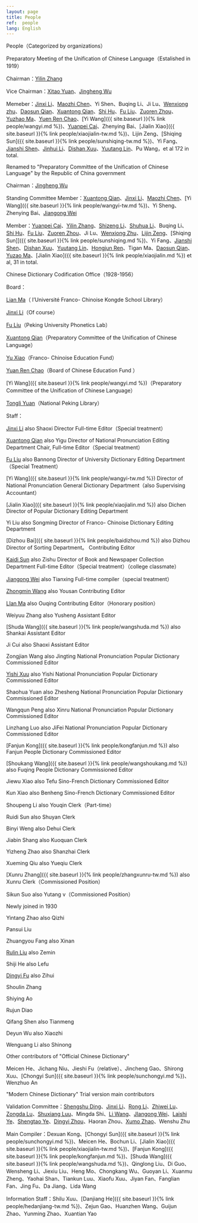 ```yaml
---
layout: page
title: People
ref:  people
lang: English
---
```


People（Categorized by organizations）

Preparatory Meeting of the Unification of Chinese Language（Estalished in 1919）

Chairman：[Yilin Zhang](https://zh.wikipedia.org/wiki/張一麐)

Vice Chairman：[Xitao Yuan](https://zh.wikipedia.org/wiki/袁希濤)、[Jingheng Wu](https://zh.wikipedia.org/wiki/吳敬恆)

Memeber：[Jinxi Li](https://zh.wikipedia.org/wiki/黎錦熙)、[Maozhi Chen](https://zh.wikipedia.org/wiki/陳懋治)、Yi Shen、Buqing Li、Ji Lu、[Wenxiong zhu](https://zh.wikipedia.org/wiki/朱文熊)、[Daosun Qian](https://zh.wikipedia.org/wiki/錢稻孫)、[Xuantong Qian](https://zh.wikipedia.org/wiki/錢玄同)、[Shi Hu](https://zh.wikipedia.org/wiki/胡適)、[Fu Liu](https://zh.wikipedia.org/wiki/劉半農)、[Zuoren Zhou](https://zh.wikipedia.org/wiki/周作人)、[Yuzhao Ma](https://zh.wikipedia.org/wiki/馬裕藻)、[Yuen Ren Chao](https://zh.wikipedia.org/wiki/趙元任)、[Yi Wang]({{ site.baseurl }}{% link people/wangyi.md %})、[Yuanpei Cai](https://zh.wikipedia.org/wiki/蔡元培)、Zhenying Bai、[Jialin Xiao]({{ site.baseurl }}{% link people/xiaojialin-tw.md %})、Lijin Zeng、[Shiqing Sun]({{ site.baseurl }}{% link people/sunshiqing-tw.md %})、Yi Fang、[Jianshi Shen](https://zh.wikipedia.org/wiki/沈兼士)、[Jinhui Li](https://zh.wikipedia.org/wiki/黎錦暉)、[Dishan Xuu](https://zh.wikipedia.org/wiki/許地山)、[Yuutang Lin](https://zh.wikipedia.org/wiki/林語堂)、Pu Wang，et al 172 in total.

Renamed to "Preparatory Committee of the Unification of Chinese Language" by the Republic of China government

Chairman：[Jingheng Wu](https://zh.wikipedia.org/wiki/吳敬恆)

Standing Committee Member：[Xuantong Qian](https://zh.wikipedia.org/wiki/錢玄同)、[Jinxi Li](https://zh.wikipedia.org/wiki/黎錦熙)、[Maozhi Chen](https://zh.wikipedia.org/wiki/陳懋治)、[Yi Wang]({{ site.baseurl }}{% link people/wangyi-tw.md %})、Yi Sheng、Zhenying Bai、[Jiangong Wei](https://zh.wikipedia.org/wiki/魏建功)

Member：[Yuanpei Cai](https://zh.wikipedia.org/wiki/蔡元培)、[Yilin Zhang](https://zh.wikipedia.org/wiki/張一麐)、[Shizeng Li](https://zh.wikipedia.org/wiki/李石曾)、[Shuhua Li](https://zh.wikipedia.org/wiki/李書華)、Buqing Li、[Shi Hu](https://zh.wikipedia.org/wiki/胡適)、[Fu Liu](https://zh.wikipedia.org/wiki/劉半農)、[Zuoren Zhou](https://zh.wikipedia.org/wiki/周作人)、Ji Lu、[Wenxiong Zhu](https://zh.wikipedia.org/wiki/朱文熊)、[Lijin Zeng](https://zh.wikipedia.org/wiki/曾彝進)、[Shiqing Sun]]({{ site.baseurl }}{% link people/sunshiqing.md %})、Yi Fang、[Jianshi Shen](https://zh.wikipedia.org/wiki/沈兼士)、[Dishan Xuu](https://zh.wikipedia.org/wiki/許地山)、[Yuutang Lin](https://zh.wikipedia.org/wiki/林語堂)、[Hongjun Ren](https://zh.wikipedia.org/wiki/任鴻雋)、Tigan Ma、[Daosun Qian](https://zh.wikipedia.org/wiki/錢稻孫)、[Yuzao Ma](https://zh.wikipedia.org/wiki/馬裕藻)、[Jialin Xiao]({{ site.baseurl }}{% link people/xiaojialin.md %}) et al, 31 in total.

Chinese Dictionary Codification Office（1928-1956）

Board：

[Lian Ma](https://zh.wikipedia.org/wiki/馬廉)（ l’Université Franco- Chinoise Kongde School Library）

[Jinxi Li](https://zh.wikipedia.org/wiki/黎錦熙)（Of course）

[Fu Liu](https://zh.wikipedia.org/wiki/劉半農)（Peking University Phonetics Lab）

[Xuantong Qian](https://zh.wikipedia.org/wiki/錢玄同)（Preparatory Committee of the Unification of Chinese Language）

[Yu Xiao](https://zh.wikipedia.org/wiki/蕭瑜)（Franco- Chinoise Education Fund）

[Yuan Ren Chao](https://zh.wikipedia.org/wiki/趙元任)（Board of Chinese Education Fund ）

[Yi Wang]({{ site.baseurl }}{% link people/wangyi.md %})（Preparatory Committee of the Unification of Chinese Language）

[Tongli Yuan](https://zh.wikipedia.org/wiki/袁同禮)（National Peking Library）

Staff：

[Jinxi Li](https://zh.wikipedia.org/wiki/黎錦熙) also Shaoxi Director Full-time Editor（Special treatment）

[Xuantong Qian](https://zh.wikipedia.org/wiki/錢玄同) also Yigu Director of National Pronunciation Editing Department Chair, Full-time Editor（Special treatment）

[Fu Liu](https://zh.wikipedia.org/wiki/劉半農) also Bannong Director of University Dictionary Editing Department（Special Treatment）

[Yi Wang]({{ site.baseurl }}{% link people/wangyi-tw.md %}) Director of National Pronunciation General Dictionary Department（also Supervising Accountant）

[Jialin Xiao]({{ site.baseurl }}{% link people/xiaojialin.md %}) also Dichen Director of Popular Dictionary Editing Department

Yi Liu also Songming Director of Franco- Chinoise Dictionary Editing Department

[Dizhou Bai]({{ site.baseurl }}{% link people/baidizhou.md %}) also Dizhou Director of Sorting Department。
Contributing Editor

[Kaidi Sun](https://zh.wikipedia.org/wiki/孫楷第) also Zishu Director of Book and Newspaper Collection Department Full-time Editor（Special treatment）（college classmate）

[Jiangong Wei](https://zh.wikipedia.org/wiki/魏建功) also Tianxing Full-time compiler（special treatment）

[Zhongmin Wang](https://zh.wikipedia.org/wiki/王重民) also Yousan 
Contributing Editor

[LIan Ma](https://zh.wikipedia.org/wiki/馬廉) also Ouqing 
Contributing Editor（Honorary position）

Weiyuu Zhang also Yusheng Assistant Editor

[Shuda Wang]({{ site.baseurl }}{% link people/wangshuda.md %})  also Shankai Assistant Editor

Ji Cui also Shaoxi Assistant Editor

Zongjian Wang also Jingting National Pronunciation Popular Dictionary Commissioned Editor

[Yishi Xuu](https://zh.wikipedia.org/wiki/徐一士) also Yishi National Pronunciation Popular Dictionary Commissioned Editor

Shaohua Yuan also Zhesheng National Pronunciation Popular Dictionary Commissioned Editor

Wangqun Peng also Xinru National Pronunciation Popular Dictionary Commissioned Editor

Linzhang Luo also JiFei National Pronunciation Popular Dictionary Commissioned Editor

[Fanjun Kong]({{ site.baseurl }}{% link people/kongfanjun.md %}) also Fanjun People Dictionary Commissioned Editor

[Shoukang Wang]({{ site.baseurl }}{% link people/wangshoukang.md %}) also Fuqing People Dictionary Commissioned Editor

Jiewu Xiao also Tefu 
Sino-French Dictionary Commissioned Editor

Kun Xiao also Benheng 
Sino-French Dictionary Commissioned Editor

Shoupeng Li also Youqin Clerk（Part-time）

Ruidi Sun also Shuyan Clerk

Binyi Weng also Dehui Clerk

Jiabin Shang also Kuoquan Clerk

Yizheng Zhao also Shanzhai Clerk

Xueming Qiu also Yueqiu Clerk

[Xunru Zhang]({{ site.baseurl }}{% link people/zhangxunru-tw.md %}) also Xunru Clerk（Commissioned Position）

Sikun Suo also Yutang v（Commissioned Position）

Newly joined in 1930

Yintang Zhao also Qizhi

Pansui Liu

Zhuangyou Fang also Xinan

[Rulin Liu](https://zh.wikipedia.org/wiki/劉汝霖) also Zemin

Shiji He also Lefu

[Dingyi Fu](https://zh.wikipedia.org/wiki/符定一) also Zihui

Shoulin Zhang

Shiying Ao

Rujun Diao

Qifang Shen also Tianmeng

Deyun Wu also Xiaozhi

Wenguang Li also Shinong

Other contributors of "Official Chinese Dictionary"

Meicen He、Jichang Niu、Jieshi Fu（relative）、Jincheng Gao、Shirong Xuu、[Chongyi Sun]({{ site.baseurl }}{% link people/sunchongyi.md %})、Wenzhuo An

"Modern Chinese Dictionary" Trial version main contributors

Validation Committee：[Shengshu Ding](https://zh.wikipedia.org/wiki/丁聲樹)、[Jinxi Li](https://zh.wikipedia.org/wiki/黎錦熙)、[Rong Li](https://zh.wikipedia.org/wiki/李榮_(語言學家))、[Zhiwei Lu](https://zh.wikipedia.org/wiki/陸志韋)、[Zongda Lu](https://zh.wikipedia.org/wiki/陸宗達)、[Shuxiang Luu](https://zh.wikipedia.org/wiki/呂叔湘)、Mingda Shi、[Li Wang](https://zh.wikipedia.org/wiki/王力_(语言学家))、[JIangong Wei](https://zh.wikipedia.org/wiki/魏建功)、[Laishi Ye](https://zh.wikipedia.org/wiki/葉籟士)、[Shengtao Ye](https://zh.wikipedia.org/wiki/葉聖陶)、[Dingyi Zhou](https://zh.wikipedia.org/wiki/周定一)、Haoran Zhou、[Xumo Zhao](https://zh.wikipedia.org/wiki/周祖謨)、Wenshu Zhu

Main Compiler：Dexuan Kong、[Chongyi Sun]({{ site.baseurl }}{% link people/sunchongyi.md %})、Meicen He、Bochun Li、[Jialin Xiao]({{ site.baseurl }}{% link people/xiaojialin-tw.md %})、[Fanjun Kong]({{ site.baseurl }}{% link people/kongfanjun.md %})、[Shuda Wang]({{ site.baseurl }}{% link people/wangshuda.md %})、Qinglong Liu、Di Guo、Wensheng Li、Jiexiu Liu、Heng Mo、Chongkang Wu、Guoyan Li、Xuanmu Zheng、Yaohai Shan、Tiankun Luu、Xiaofu Xuu、Jiyan Fan、Fanglian Fan、Jing Fu、Da Jiang、Lida Wang

Information Staff：Shilu Xuu、[Danjiang He]({{ site.baseurl }}{% link people/hedanjiang-tw.md %})、Zejun Gao、Huanzhen Wang、Guijun Zhao、Yunming Zhao、Xuantian Yao

